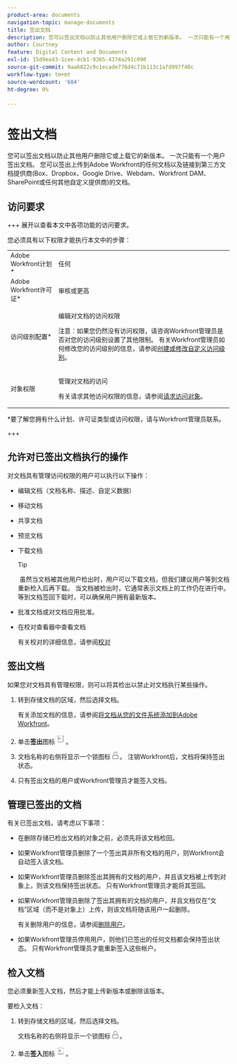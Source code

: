 ```yaml
---
product-area: documents
navigation-topic: manage-documents
title: 签出文档
description: 您可以签出文档以防止其他用户删除它或上载它的新版本。 一次只能有一个用户签出文档。 您可以签出上传到Adobe Workfront的任何文档以及链接到第三方文档提供商(Box、Dropbox、Google Drive、Webdam、Workfront DAM、SharePoint或任何其他自定义提供商)的文档。
author: Courtney
feature: Digital Content and Documents
exl-id: 15d9ea43-1cee-4cb1-9365-4374a291c090
source-git-commit: 9aa6822c9c1ecade776d4c71b113c1afd997f40c
workflow-type: tm+mt
source-wordcount: '684'
ht-degree: 0%

---
```


# 签出文档

您可以签出文档以防止其他用户删除它或上载它的新版本。 一次只能有一个用户签出文档。 您可以签出上传到Adobe Workfront的任何文档以及链接到第三方文档提供商(Box、Dropbox、Google Drive、Webdam、Workfront DAM、SharePoint或任何其他自定义提供商)的文档。 

## 访问要求

+++ 展开以查看本文中各项功能的访问要求。

您必须具有以下权限才能执行本文中的步骤：

<table style="table-layout:auto"> 
 <col> 
 <col> 
 <tbody> 
  <tr> 
   <td role="rowheader">Adobe Workfront计划*</td> 
   <td> <p>任何</p> </td> 
  </tr> 
  <tr> 
   <td role="rowheader">Adobe Workfront许可证*</td> 
   <td> <p>审核或更高</p> </td> 
  </tr> 
  <tr> 
   <td role="rowheader">访问级别配置*</td> 
   <td> <p>编辑对文档的访问权限</p> <p>注意：如果您仍然没有访问权限，请咨询Workfront管理员是否对您的访问级别设置了其他限制。 有关Workfront管理员如何修改您的访问级别的信息，请参阅<a href="../../administration-and-setup/add-users/configure-and-grant-access/create-modify-access-levels.md" class="MCXref xref">创建或修改自定义访问级别</a>。</p> </td> 
  </tr> 
  <tr> 
   <td role="rowheader">对象权限</td> 
   <td> <p>管理对文档的访问</p> <p>有关请求其他访问权限的信息，请参阅<a href="../../workfront-basics/grant-and-request-access-to-objects/request-access.md" class="MCXref xref">请求访问对象</a>。</p> </td> 
  </tr> 
 </tbody> 
</table>

&#42;要了解您拥有什么计划、许可证类型或访问权限，请与Workfront管理员联系。

+++

## 允许对已签出文档执行的操作

对文档具有管理访问权限的用户可以执行以下操作：

* 编辑文档（文档名称、描述、自定义数据）
* 移动文档
* 共享文档
* 预览文档
* 下载文档

  >[!TIP]
  >
  > 虽然当文档被其他用户检出时，用户可以下载文档，但我们建议用户等到文档重新检入后再下载。 当文档被检出时，它通常表示文档上的工作仍在进行中。 等到文档签回下载时，可以确保用户拥有最新版本。

* 批准文档或对文档应用批准。
* 在校对查看器中查看文档

  有关校对的详细信息，请参阅[校对](../../review-and-approve-work/proofing/proofing.md)

## 签出文档

如果您对文档具有管理权限，则可以将其检出以禁止对文档执行某些操作。 

1. 转到存储文档的区域，然后选择文档。 

   有关添加文档的信息，请参阅[将文档从您的文件系统添加到Adobe Workfront](../../documents/adding-documents-to-workfront/add-documents-from-file-system.md)。

1. 单击&#x200B;**签出**&#x200B;图标![](assets/check-out-25x23.png)。

1. 文档名称的右侧将显示一个锁图标![](assets/lock-icon-locked-qs.png)。 注销Workfront后，文档将保持签出状态。
1. 只有签出文档的用户或Workfront管理员才能签入文档。

## 管理已签出的文档

有关已签出文档，请考虑以下事项：

* 在删除存储已检出文档的对象之前，必须先将该文档检回。 
* 如果Workfront管理员删除了一个签出其非所有文档的用户，则Workfront会自动签入该文档。
* 如果Workfront管理员删除签出其拥有的文档的用户，并且该文档被上传到对象上，则该文档保持签出状态。 只有Workfront管理员才能将其签回。
* 如果Workfront管理员删除了签出其拥有的文档的用户，并且文档仅在“文档”区域（而不是对象上）上传，则该文档将随该用户一起删除。

  有关删除用户的信息，请参阅[删除用户](../../administration-and-setup/add-users/create-and-manage-users/delete-a-user.md)。

* 如果Workfront管理员停用用户，则他们已签出的任何文档都会保持签出状态。 只有Workfront管理员才能重新签入这些帐户。 

## 检入文档

您必须重新签入文档，然后才能上传新版本或删除该版本。 

要检入文档：

1. 转到存储文档的区域，然后选择文档。 

   文档名称的右侧将显示一个锁图标![](assets/lock-icon-locked-qs.png)。

1. 单击&#x200B;**签入**&#x200B;图标![](assets/check-in-25x22.png)。
